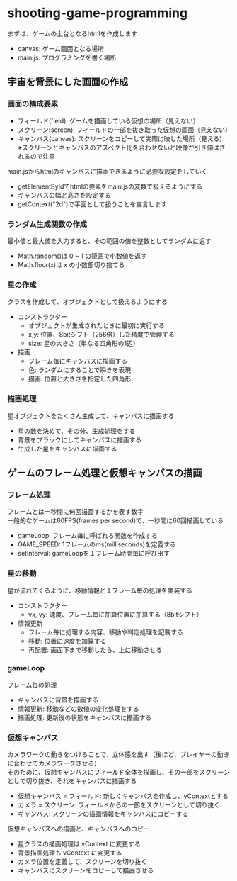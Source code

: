 # shooting-game-programming

まずは、ゲームの土台となるhtmlを作成します
- canvas: ゲーム画面となる場所
- main.js: プログラミングを書く場所

## 宇宙を背景にした画面の作成

### 画面の構成要素
- フィールド(field): ゲームを描画している仮想の場所（見えない）
- スクリーン(screen): フィールドの一部を抜き取った仮想の画面（見えない）
- キャンバス(canvas): スクリーンをコピーして実際に映した場所（見える）
※スクリーンとキャンバスのアスペクト比を合わせないと映像が引き伸ばされるので注意

main.jsからhtmlのキャンバスに描画できるように必要な設定をしていく
- getElementByIdでhtmlの要素をmain.jsの変数で扱えるようにする
- キャンバスの幅と高さを設定する
- getContext("2d")で平面として扱うことを宣言します

### ランダム生成関数の作成
最小値と最大値を入力すると、その範囲の値を整数としてランダムに返す
- Math.random()は 0 ~ 1 の範囲で小数値を返す
- Math.floor(x)は x の小数部切り捨てる

### 星の作成
クラスを作成して、オブジェクトとして扱えるようにする
- コンストラクター
  - オブジェクトが生成されたときに最初に実行する
  - x,y: 位置、8bitシフト（256倍）した精度で管理する
  - size: 星の大きさ（単なる四角形の1辺）
- 描画
  - フレーム毎にキャンバスに描画する
  - 色: ランダムにすることで瞬きを表現
  - 描画: 位置と大きさを指定した四角形

### 描画処理
星オブジェクトをたくさん生成して、キャンバスに描画する
- 星の数を決めて、その分、生成処理をする
- 背景をブラックにしてキャンバスに描画する
- 生成した星をキャンバスに描画する

## ゲームのフレーム処理と仮想キャンバスの描画

### フレーム処理
フレームとは一秒間に何回描画するかを表す数字  
一般的なゲームは60FPS(frames per second)で、一秒間に60回描画している
- gameLoop: フレーム毎に呼ばれる関数を作成する
- GAME_SPEED: 1フレームのms(milliseconds)を定義する
- setInterval: gameLoopを１フレーム時間毎に呼び出す

### 星の移動
星が流れてくるように、移動情報と１フレーム毎の処理を実装する
- コンストラクター
  - vx, vy: 速度、フレーム毎に加算位置に加算する（8bitシフト）
- 情報更新
  - フレーム毎に処理する内容、移動や判定処理を記載する
  - 移動: 位置に速度を加算する
  - 再配置: 画面下まで移動したら、上に移動させる

### gameLoop
フレーム毎の処理
- キャンバスに背景を描画する
- 情報更新: 移動などの数値の変化処理をする
- 描画処理: 更新後の状態をキャンバスに描画する

### 仮想キャンバス
カメラワークの動きをつけることで、立体感を出す（後ほど、プレイヤーの動きに合わせてカメラワークさせる）  
そのために、仮想キャンバスにフィールド全体を描画し、その一部をスクリーンとして切り抜き、それをキャンバスに描画する
- 仮想キャンバス = フィールド: 新しくキャンバスを作成し、vContextとする
- カメラ = スクリーン: フィールドからの一部をスクリーンとして切り抜く
- キャンバス: スクリーンの描画情報をキャンバスにコピーする

仮想キャンバスへの描画と、キャンバスへのコピー
- 星クラスの描画処理は vContext に変更する
- 背景描画処理も vContext に変更する
- カメラ位置を定義して、スクリーンを切り抜く
- キャンバスにスクリーンをコピーして描画させる
